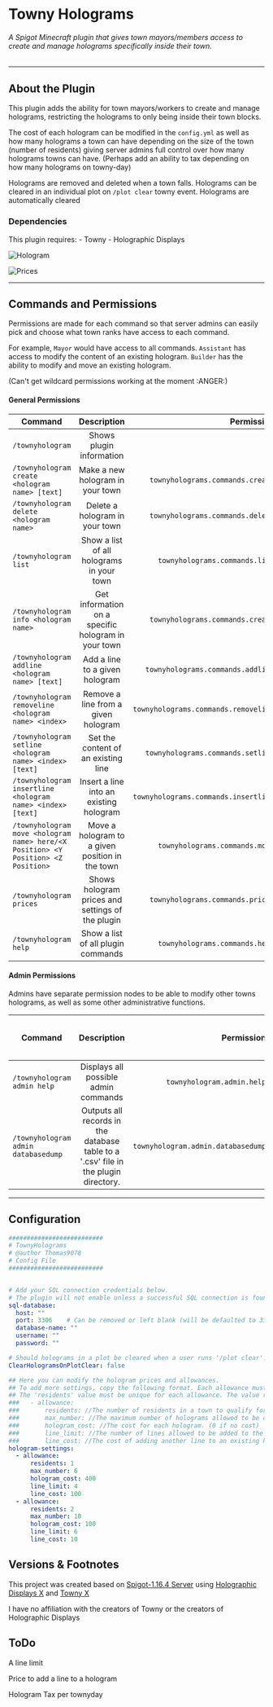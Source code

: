 # Towny Holograms
###### A Spigot Minecraft plugin that gives town mayors/members access to create and manage holograms specifically inside their town.

---

## About the Plugin

This plugin adds the ability for town mayors/workers to create and manage holograms, restricting the holograms to only being inside their town blocks.

The cost of each hologram can be modified in the `config.yml` as well as how many holograms a town can have depending on the size of the town (number of residents) giving server admins full control over how many holograms towns can have.
(Perhaps add an ability to tax depending on how many holograms on towny-day)

Holograms are removed and deleted when a town falls.
Holograms can be cleared in an individual plot on `/plot clear` towny event.
Holograms are automatically cleared


### Dependencies

This plugin requires:
    - Towny
    - Holographic Displays

![Hologram](https://imgur.com/ldZ63VQ.png)

![Prices](https://imgur.com/LvYDQNH.png)

---

## Commands and Permissions

Permissions are made for each command so that server admins can easily pick and choose what town ranks have access to each command.

For example, `Mayor` would have access to all commands. `Assistant` has access to modify the content of an existing hologram. `Builder` has the ability to modify and move an existing hologram.

(Can't get wildcard permissions working at the moment :ANGER:)

#### General Permissions

| Command                                              | Description                                | Permission                    |
| -----------------------------------------------------|:------------------------------------------:| -----------------------------:|
| `/townyhologram`                                     | Shows plugin information                   |                               |
| `/townyhologram create <hologram name> [text]`       | Make a new hologram in your town           | `townyholograms.commands.create` |
| `/townyhologram delete <hologram name>`              | Delete a hologram in your town             | `townyholograms.commands.delete` |
| `/townyhologram list`                                | Show a list of all holograms in your town  | `townyholograms.commands.list`   |
| `/townyhologram info <hologram name> `               | Get information on a specific hologram in your town | `townyholograms.commands.create` |
| `/townyhologram addline <hologram name> [text]`      | Add a line to a given hologram             | `townyholograms.commands.addline`|
| `/townyhologram removeline <hologram name> <index>`  | Remove a line from a given hologram        | `townyholograms.commands.removeline` |
| `/townyhologram setline <hologram name> <index> [text]` | Set the content of an existing line     | `townyholograms.commands.setline` |
| `/townyhologram insertline <hologram name> <index> [text]` | Insert a line into an existing hologram           | `townyholograms.commands.insertline` |
| `/townyhologram move <hologram name> here/<X Position> <Y Position> <Z Position>` | Move a hologram to a given position in the town | `townyholograms.commands.move` |
| `/townyhologram prices`                                | Shows hologram prices and settings of the plugin         | `townyholograms.commands.prices` |
| `/townyhologram help`                                | Show a list of all plugin commands         | `townyholograms.commands.help` |



#### Admin Permissions

Admins have separate permission nodes to be able to modify other towns holograms, as well as some other administrative functions.

| Command                                              | Description                                | Permission                    | Can be executed in console    |
| -----------------------------------------------------|:------------------------------------------:| -----------------------------:| -----------------------------:|
| `/townyhologram admin help`                          | Displays all possible admin commands       | `townyhologram.admin.help`    | Yes                           |
| `/townyhologram admin databasedump`                            | Outputs all records in the database table to a '.csv' file in the plugin directory.                                          | `townyhologram.admin.databasedump` | Yes                           |


---


## Configuration

```yaml
##########################
# TownyHolograms
# @author Thomas9078
# Config File
##########################


# Add your SQL connection credentials below.
# The plugin will not enable unless a successful SQL connection is found.
sql-database:
  host: ""
  port: 3306    # Can be removed or left blank (will be defaulted to 3306)
  database-name: ""
  username: ""
  password: ""

# Should holograms in a plot be cleared when a user runs '/plot clear'.
ClearHologramsOnPlotClear: false

## Here you can modify the hologram prices and allowances.
## To add more settings, copy the following format. Each allowance must have.
## The 'residents' value must be unique for each allowance. The value represents how many players must be in a town to qualify for that level of prices/quantities.
###   - allowance:
###       residents: //The number of residents in a town to qualify for this level. (Must be > 1 and differ from another allowance)
###       max_number: //The maximum number of holograms allowed to be created in the town. (Must be > 1)
###       hologram_cost: //The cost for each hologram. (0 if no cost)
###       line_limit: //The number of lines allowed to be added to the holograms. (0 if no line limit)
###       line_cost: //The cost of adding another line to an existing hologram. (0 if no per-line cost)
hologram-settings:
  - allowance:
      residents: 1
      max_number: 6
      hologram_cost: 400
      line_limit: 4
      line_cost: 100
  - allowance:
      residents: 2
      max_number: 10
      hologram_cost: 100
      line_limit: 6
      line_cost: 10
```

## Versions & Footnotes

This project was created based on [Spigot-1.16.4 Server](https://getbukkit.org/get/MvbtKzCMFRVUPyKHvZ0cmiThXiiTSe92) using [Holographic Displays X](X) and [Towny X](X)




I have no affiliation with the creators of Towny or the creators of Holographic Displays


## ToDo

A line limit

Price to add a line to a hologram

Hologram Tax per townyday
